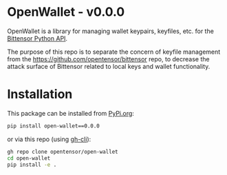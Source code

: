 # OpenWallet - v0.0.0

OpenWallet is a library for managing wallet keypairs, keyfiles, etc. for the [Bittensor Python API](https://github.com/opentensor/bittensor).  

The purpose of this repo is to separate the concern of keyfile management from the https://github.com/opentensor/bittensor repo, to decrease the attack surface of Bittensor related to local keys and wallet functionality.  

# Installation
This package can be installed from [PyPi.org](https://pypi.org/project/open-wallet/):
```bash
pip install open-wallet==0.0.0
```
or via this repo (using [gh-cli](https://cli.github.com/)):  
```bash
gh repo clone opentensor/open-wallet
cd open-wallet
pip install -e .
```


